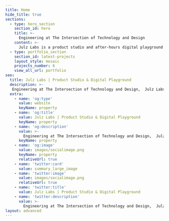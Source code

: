 ```yaml
---
title: Home
hide_title: true
sections:
  - type: hero_section
    section_id: hero
    title: >-
      Engineering at The Intersection of Technology and Design
    content: >-
      Julz Labs is a product studio and after-hours digital playground by [Stephen Ajulu](https://stephenajulu.netlify.app).
  - type: portfolio_section
    section_id: latest-projects
    layout_style: mosaic 
    projects_number: 6
    view_all_url: portfolio
seo:
  title: Julz Labs | Product Studio & Digital Playground
  description: >-
   Engineering at The Intersection of Technology and Design,  Julz Labs is a product studio and after-hours digital playground by Stephen Ajulu.
  extra:
    - name: 'og:type'
      value: website
      keyName: property
    - name: 'og:title'
      value: Julz Labs | Product Studio & Digital Playground
      keyName: property
    - name: 'og:description'
      value: >-
        Engineering at The Intersection of Technology and Design,  Julz Labs is a product studio and after-hours digital playground by Stephen Ajulu.
      keyName: property
    - name: 'og:image'
      value: images/socialimage.png
      keyName: property
      relativeUrl: true
    - name: 'twitter:card'
      value: summary_large_image
    - name: 'twitter:image'
      value: images/socialimage.png
      relativeUrl: true
    - name: 'twitter:title'
      value: Julz Labs | Product Studio & Digital Playground
    - name: 'twitter:description'
      value: >-
        Engineering at The Intersection of Technology and Design,  Julz Labs is a product studio and after-hours digital playground by Stephen Ajulu.
layout: advanced
---
```

